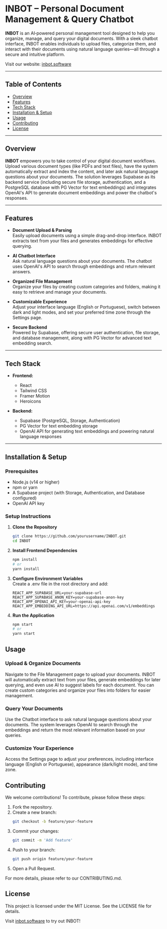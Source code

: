 # INBOT – Personal Document Management & Query Chatbot

**INBOT** is an AI‑powered personal management tool designed to help you organize, manage, and query your digital documents. With a sleek chatbot interface, INBOT enables individuals to upload files, categorize them, and interact with their documents using natural language queries—all through a secure and intuitive platform.

Visit our website: [inbot.software](https://inbot.software)

---

## Table of Contents
- [Overview](#overview)
- [Features](#features)
- [Tech Stack](#tech-stack)
- [Installation & Setup](#installation--setup)
- [Usage](#usage)
- [Contributing](#contributing)
- [License](#license)

---

## Overview

**INBOT** empowers you to take control of your digital document workflows. Upload various document types (like PDFs and text files), have the system automatically extract and index the content, and later ask natural language questions about your documents. The solution leverages Supabase as its backend service (including secure file storage, authentication, and a PostgreSQL database with PG Vector for text embeddings) and integrates OpenAI's API to generate document embeddings and power the chatbot's responses.

---

## Features

- **Document Upload & Parsing**  
  Easily upload documents using a simple drag-and-drop interface. INBOT extracts text from your files and generates embeddings for effective querying.

- **AI Chatbot Interface**  
  Ask natural language questions about your documents. The chatbot uses OpenAI's API to search through embeddings and return relevant answers.

- **Organized File Management**  
  Organize your files by creating custom categories and folders, making it easy to retrieve and manage your documents.

- **Customizable Experience**  
  Adjust your interface language (English or Portuguese), switch between dark and light modes, and set your preferred time zone through the Settings page.

- **Secure Backend**  
  Powered by Supabase, offering secure user authentication, file storage, and database management, along with PG Vector for advanced text embedding search.

---

## Tech Stack

- **Frontend:**  
  - React  
  - Tailwind CSS  
  - Framer Motion  
  - Heroicons  

- **Backend:**  
  - Supabase (PostgreSQL, Storage, Authentication)  
  - PG Vector for text embedding storage  
  - OpenAI API for generating text embeddings and powering natural language responses

---

## Installation & Setup

### Prerequisites

- Node.js (v14 or higher)
- npm or yarn
- A Supabase project (with Storage, Authentication, and Database configured)
- OpenAI API key

### Setup Instructions

1. **Clone the Repository**
   ```bash
   git clone https://github.com/yourusername/INBOT.git
   cd INBOT
   ```

2. **Install Frontend Dependencies**
   ```bash
   npm install
   # or
   yarn install
   ```

3. **Configure Environment Variables**  
   Create a .env file in the root directory and add:
   ```env
   REACT_APP_SUPABASE_URL=your-supabase-url
   REACT_APP_SUPABASE_ANON_KEY=your-supabase-anon-key
   REACT_APP_OPENAI_API_KEY=your-openai-api-key
   REACT_APP_EMBEDDING_API_URL=https://api.openai.com/v1/embeddings
   ```

4. **Run the Application**
   ```bash
   npm start
   # or
   yarn start
   ```

## Usage

### Upload & Organize Documents
Navigate to the File Management page to upload your documents. INBOT will automatically extract text from your files, generate embeddings for later querying, and even use AI to suggest labels for each document. You can create custom categories and organize your files into folders for easier management.

### Query Your Documents
Use the Chatbot interface to ask natural language questions about your documents. The system leverages OpenAI to search through the embeddings and return the most relevant information based on your queries.

### Customize Your Experience
Access the Settings page to adjust your preferences, including interface language (English or Portuguese), appearance (dark/light mode), and time zone.

## Contributing

We welcome contributions! To contribute, please follow these steps:

1. Fork the repository.
2. Create a new branch:
   ```bash
   git checkout -b feature/your-feature
   ```
3. Commit your changes:
   ```bash
   git commit -m 'Add feature'
   ```
4. Push to your branch:
   ```bash
   git push origin feature/your-feature
   ```
5. Open a Pull Request.

For more details, please refer to our CONTRIBUTING.md.

## License

This project is licensed under the MIT License. See the LICENSE file for details.

Visit [inbot.software](https://inbot.software) to try out INBOT!

